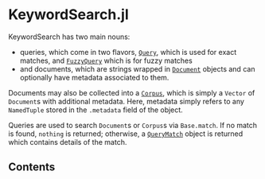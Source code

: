 # KeywordSearch.jl

KeywordSearch has two main nouns:

* queries, which come in two flavors, [`Query`](@ref), which is used for exact matches, and [`FuzzyQuery`](@ref) which is for fuzzy matches
* and documents, which are strings wrapped in [`Document`](@ref) objects and can optionally have metadata associated to them.

Documents may also be collected into a [`Corpus`](@ref), which is simply a `Vector` of `Document`s
with additional metadata. Here, metadata simply refers to any `NamedTuple` stored in the `.metadata` field of the object.

Queries are used to search `Document`s or `Corpus`s via `Base.match`. If no match is found, `nothing` is returned; otherwise, a [`QueryMatch`](@ref) object is returned which contains details of the match.

## Contents

```@contents
```
